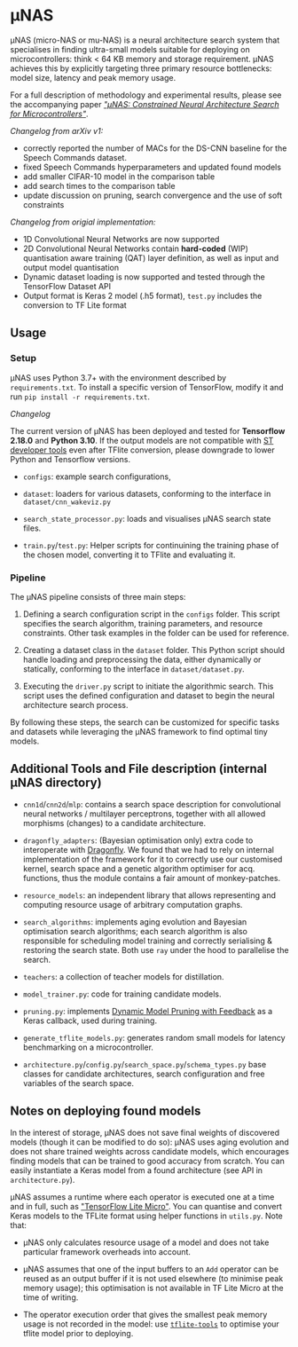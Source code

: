# μNAS

μNAS (micro-NAS or mu-NAS) is a neural architecture search system that specialises in finding
 ultra-small models suitable for deploying on microcontrollers: think < 64 KB memory and storage
 requirement. μNAS achieves this by explicitly targeting three primary resource bottlenecks:
 model size, latency and peak memory usage.

For a full description of methodology and experimental results, please see the accompanying paper
 [_"μNAS: Constrained Neural Architecture Search for Microcontrollers"_](https://arxiv.org/abs/2010.14246). 
 
*Changelog from arXiv v1:* 

* correctly reported the number of MACs for the DS-CNN baseline for the Speech Commands dataset.
* fixed Speech Commands hyperparameters and updated found models
* add smaller CIFAR-10 model in the comparison table
* add search times to the comparison table
* update discussion on pruning, search convergence and the use of soft constraints

*Changelog from origial implementation:*

* 1D Convolutional Neural Networks are now supported
* 2D Convolutional Neural Networks contain **hard-coded** (WIP) quantisation aware training (QAT) layer definition, as well as input and output model quantisation
* Dynamic dataset loading is now supported and tested through the TensorFlow Dataset API
* Output format is Keras 2 model (.h5 format), `test.py` includes the conversion to TF Lite format
 
 
## Usage 
 
### Setup
 
μNAS uses Python 3.7+ with the environment described by `requirements.txt`. To install a specific version of TensorFlow, modify it and run `pip install -r requirements.txt`.

*Changelog*

The current version of μNAS has been deployed and tested for **Tensorflow 2.18.0** and **Python 3.10**. If the output models are not compatible with [ST developer tools](https://stm32ai-cs.st.com/home) even after TFlite conversion, please downgrade to lower Python and Tensorflow versions.

- `configs`: example search configurations,

- `dataset`: loaders for various datasets, conforming to the interface in `dataset/cnn_wakeviz.py`

- `search_state_processor.py`: loads and visualises μNAS search state files.

- `train.py`/`test.py`: Helper scripts for continuining the training phase of the chosen model, converting it to TFlite and evaluating it.

### Pipeline

The μNAS pipeline consists of three main steps:

1. Defining a search configuration script in the `configs` folder. This script specifies the search algorithm, training parameters, and resource constraints. Other task examples in the folder can be used for reference.

2. Creating a dataset class in the `dataset` folder. This Python script should handle loading and preprocessing the data, either dynamically or statically, conforming to the interface in `dataset/dataset.py`.

3. Executing the `driver.py` script to initiate the algorithmic search. This script uses the defined configuration and dataset to begin the neural architecture search process.

By following these steps, the search can be customized for specific tasks and datasets while leveraging the μNAS framework to find optimal tiny models.

## Additional Tools and File description (internal μNAS directory)

- `cnn1d`/`cnn2d`/`mlp`: contains a search space description for convolutional neural networks / multilayer
 perceptrons, together with all allowed morphisms (changes) to a candidate architecture.

- `dragonfly_adapters`: (Bayesian optimisation only) extra code to interoperate with 
[Dragonfly](https://github.com/dragonfly/dragonfly). We found that we had to rely on internal
 implementation of the framework for it to correctly use our customised kernel, search space and
 a genetic algorithm optimiser for acq. functions, thus the module contains a fair amount of
  monkey-patches.
  
- `resource_models`: an independent library that allows representing and computing resource usage
 of arbitrary computation graphs.
 
- `search_algorithms`: implements aging evolution and Bayesian optimisation search algorithms;
 each search algorithm is also responsible for scheduling model training and correctly
 serialising & restoring the search state. Both use `ray` under the hood to parallelise the search.
 
- `teachers`: a collection of teacher models for distillation.

- `model_trainer.py`: code for training candidate models.

- `pruning.py`: implements [Dynamic Model Pruning with Feedback](https://openreview.net/forum?id=SJem8lSFwB)
 as a Keras callback, used during training.

- `generate_tflite_models.py`: generates random small models for latency benchmarking on a
 microcontroller.
 
- `architecture.py`/`config.py`/`search_space.py`/`schema_types.py` base classes for candidate
 architectures, search configuration and free variables of the search space.


## Notes on deploying found models

In the interest of storage, μNAS does not save final weights of discovered models (though
 it can be modified to do so): μNAS uses aging evolution and does not share trained weights
 across candidate models, which encourages finding models that can be trained to good accuracy
 from scratch. You can easily instantiate a Keras model from a found architecture (see
  API in `architecture.py`).
 
 μNAS assumes a runtime where each operator is executed one
 at a time and in full, such as ["TensorFlow Lite Micro"](https://www.tensorflow.org/lite/microcontrollers). 
 You can quantise and convert Keras models to the TFLite format using helper functions in `utils.py`.
  Note that:
  
 - μNAS only calculates resource usage of a model and does not take particular framework overheads
  into account.
  
 - μNAS assumes that one of the input buffers to an `Add` operator can be reused as an output buffer
 if it is not used elsewhere (to minimise peak memory usage); this optimisation is not available
  in TF Lite Micro at the time of writing.
 
 - The operator execution order that gives the smallest peak memory usage is not recorded in the
  model: use [`tflite-tools`](https://github.com/eliberis/tflite-tools) to optimise your tflite
   model prior to deploying.